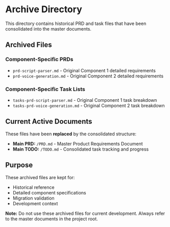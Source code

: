 # Archive Directory

This directory contains historical PRD and task files that have been consolidated into the master documents.

## Archived Files

### Component-Specific PRDs
- `prd-script-parser.md` - Original Component 1 detailed requirements
- `prd-voice-generation.md` - Original Component 2 detailed requirements

### Component-Specific Task Lists  
- `tasks-prd-script-parser.md` - Original Component 1 task breakdown
- `tasks-prd-voice-generation.md` - Original Component 2 task breakdown

## Current Active Documents

These files have been **replaced** by the consolidated structure:

- **Main PRD:** `/PRD.md` - Master Product Requirements Document
- **Main TODO:** `/TODO.md` - Consolidated task tracking and progress

## Purpose

These archived files are kept for:
- Historical reference
- Detailed component specifications
- Migration validation
- Development context

**Note:** Do not use these archived files for current development. Always refer to the master documents in the project root.